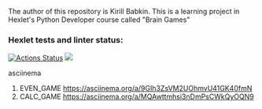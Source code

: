 The author of this repository is Kirill Babkin. This is a learning project in Hexlet's Python Developer course called "Brain Games"
### Hexlet tests and linter status:
[![Actions Status](https://github.com/babkinkirill/python-project-lvl1/workflows/hexlet-check/badge.svg)](https://github.com/babkinkirill/python-project-lvl1/actions)
<a href="https://codeclimate.com/github/babkinkirill/python-project-lvl1/maintainability"><img src="https://api.codeclimate.com/v1/badges/a390d62517c64e249cd2/maintainability" /></a>

asciinema
1. EVEN_GAME
https://asciinema.org/a/9GIh3ZsVM2UOhmvU41GK40fmN
2. CALC_GAME
https://asciinema.org/a/MQAwttmhsi3nDmPsCWkQyOQN9